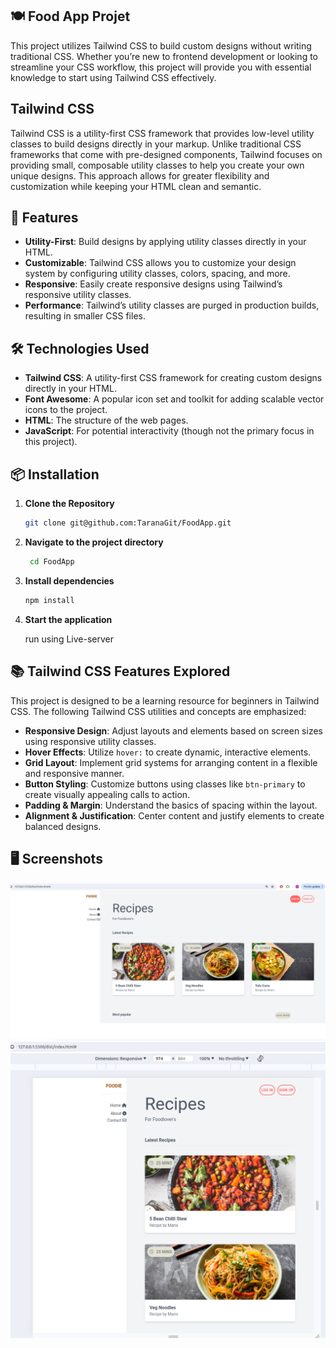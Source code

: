 ##  🍽️ Food App Projet

This project utilizes Tailwind CSS to build custom designs without writing traditional CSS. Whether you’re new to frontend development or looking to streamline your CSS workflow, this project will provide you with essential knowledge to start using Tailwind CSS effectively.

## Tailwind CSS

Tailwind CSS is a utility-first CSS framework that provides low-level utility classes to build designs directly in your markup. Unlike traditional CSS frameworks that come with pre-designed components, Tailwind focuses on providing small, composable utility classes to help you create your own unique designs. This approach allows for greater flexibility and customization while keeping your HTML clean and semantic.

## 🌟 Features

- **Utility-First**: Build designs by applying utility classes directly in your HTML.
- **Customizable**: Tailwind CSS allows you to customize your design system by configuring utility classes, colors, spacing, and more.
- **Responsive**: Easily create responsive designs using Tailwind’s responsive utility classes.
- **Performance**: Tailwind’s utility classes are purged in production builds, resulting in smaller CSS files.

## 🛠️ Technologies Used

- **Tailwind CSS**: A utility-first CSS framework for creating custom designs directly in your HTML.
- **Font Awesome**: A popular icon set and toolkit for adding scalable vector icons to the project.
- **HTML**: The structure of the web pages.
- **JavaScript**: For potential interactivity (though not the primary focus in this project).
## 📦 Installation

1. **Clone the Repository**

   ```bash
   git clone git@github.com:TaranaGit/FoodApp.git
   ```
2.  **Navigate to the project directory**
    ```bash
     cd FoodApp
    ```
3. **Install dependencies**
    ```bash
    npm install
    ```
4. **Start the application**
   
    run using Live-server 

## 📚 Tailwind CSS Features Explored

This project is designed to be a learning resource for beginners in Tailwind CSS. The following Tailwind CSS utilities and concepts are emphasized:

- **Responsive Design**: Adjust layouts and elements based on screen sizes using responsive utility classes.
- **Hover Effects**: Utilize `hover:` to create dynamic, interactive elements.
- **Grid Layout**: Implement grid systems for arranging content in a flexible and responsive manner.
- **Button Styling**: Customize buttons using classes like `btn-primary` to create visually appealing calls to action.
- **Padding & Margin**: Understand the basics of spacing within the layout.
- **Alignment & Justification**: Center content and justify elements to create balanced designs.


## 🖥️ Screenshots

![Student Registration Form](image/windowSize.png)
![Student Registration Form](image/MobileSize.png)